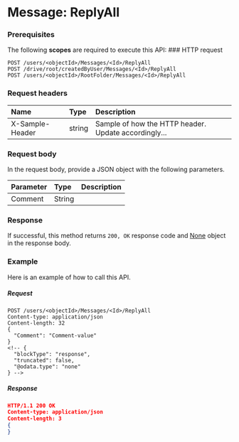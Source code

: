 # Message: ReplyAll


### Prerequisites
The following **scopes** are required to execute this API: ### HTTP request
<!-- { "blockType": "ignored" } -->
```http
POST /users/<objectId>/Messages/<Id>/ReplyAll
POST /drive/root/createdByUser/Messages/<Id>/ReplyAll
POST /users/<objectId>/RootFolder/Messages/<Id>/ReplyAll

```
### Request headers
| Name       | Type | Description|
|:---------------|:--------|:----------|
| X-Sample-Header  | string  | Sample of how the HTTP header. Update accordingly...|

### Request body
In the request body, provide a JSON object with the following parameters.

| Parameter	   | Type	|Description|
|:---------------|:--------|:----------|
|Comment|String||

### Response
If successful, this method returns `200, OK` response code and [None](../resources/none.md) object in the response body.

### Example
Here is an example of how to call this API.
##### Request
<!-- {
  "blockType": "request",
  "name": "message_replyall"
}-->
```http
POST /users/<objectId>/Messages/<Id>/ReplyAll
Content-type: application/json
Content-length: 32
{
  "Comment": "Comment-value"
}
<!-- {
  "blockType": "response",
  "truncated": false,
  "@odata.type": "none"
} -->
```
##### Response
```json
HTTP/1.1 200 OK
Content-type: application/json
Content-length: 3
{
}
```

<!-- uuid: dd421fe4-6a21-44c1-9c72-9631b1608db9
2015-10-15 03:41:19 UTC -->
<!-- {
  "type": "#page.annotation",
  "description": "Message: ReplyAll",
  "keywords": "",
  "section": "documentation",
  "tocPath": ""
}-->